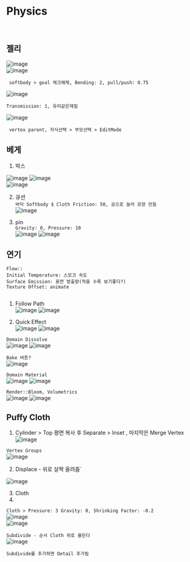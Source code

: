 Physics
=============
<br>

젤리
--------
![image](https://user-images.githubusercontent.com/30430227/126725922-846a202c-c5f0-4154-b6c3-dcc4e6ba610e.png)  
![image](https://user-images.githubusercontent.com/30430227/126725079-8f96a5db-3574-46f6-930b-2c4855fd4c99.png)

` softbody > goal 체크해제, Bending: 2, pull/push: 0.75`

![image](https://user-images.githubusercontent.com/30430227/126725055-a99273ea-eb23-4084-aa3f-4c68eb0e3886.png)

`Transmission: 1, 유리같은재질`

![image](https://user-images.githubusercontent.com/30430227/126725199-3e8cb556-82cb-40bf-8569-2aeb245def9c.png)

` vertex parent, 자식선택 > 부모선택 > EditMode`


베게 
------
1. 박스  

![image](https://user-images.githubusercontent.com/30430227/133077761-3b357d8a-f3c5-4587-90ce-e6e35b5f5d77.png)
![image](https://user-images.githubusercontent.com/30430227/133077721-b658f21c-4751-4226-a979-8ace8bce9646.png)  
![image](https://user-images.githubusercontent.com/30430227/133078239-d4e167e6-1ca4-4f1e-ab71-3914fdcd461f.png)  


2.  큐션  
`바닥 Softbody $ Cloth Friction: 50, 공으로 눌러 모양 만듬`  
![image](https://user-images.githubusercontent.com/30430227/133079189-290fd4a4-abb8-4cbc-b28c-fc512f10cb43.png)  


3. pin  
`Gravity: 0, Pressure: 10`  
![image](https://user-images.githubusercontent.com/30430227/133079496-c2c46db7-4ae0-4b28-bf42-aab2386585d4.png)
![image](https://user-images.githubusercontent.com/30430227/133080230-49eda33e-7f43-439b-a9ed-8bb6d5603dc2.png)  



연기
-----
```
Flow::
Initial Temperature: 스모크 속도
Surface Emission: 표면 방출량(적을 수록 보기좋다?)
Texture Offset: animate 


```

1. Follow Path  
![image](https://user-images.githubusercontent.com/30430227/133711346-c69937a6-e4d7-4ed3-8af3-ff90ddb25fc6.png)
![image](https://user-images.githubusercontent.com/30430227/133711372-332d7ce6-c18e-4b3f-ac15-c92a71778dd2.png)  

2. Quick Effect  
![image](https://user-images.githubusercontent.com/30430227/133711539-e218d9f4-d1f2-4a36-9d05-0781f929b7c7.png)
![image](https://user-images.githubusercontent.com/30430227/133711585-abca29a3-dd90-4290-be2a-d090b341803c.png)  

`Domain Dissolve`  
![image](https://user-images.githubusercontent.com/30430227/133713067-31208996-3eb5-4d0b-ba76-23a0dc5902b9.png)
![image](https://user-images.githubusercontent.com/30430227/133713082-1ea4dc2e-14c7-4a7c-ac1b-5b82015cdda2.png)  

`Bake 버튼?`  
![image](https://user-images.githubusercontent.com/30430227/133725459-cefdd5b2-88ad-4763-9ec6-ca1854090b5c.png)  

`Domain Material`  
![image](https://user-images.githubusercontent.com/30430227/133731538-92ffd8ba-0acb-4f5b-9c74-b5eb8597f278.png)
![image](https://user-images.githubusercontent.com/30430227/133731516-d462c374-3f86-4913-89d6-aa0539d1d5e6.png)  

`Render::Bloom, Volumetrics`  
![image](https://user-images.githubusercontent.com/30430227/133731905-c30e06cd-dc2d-400f-8832-998e2b33ed1f.png)
![image](https://user-images.githubusercontent.com/30430227/133731854-b9c6cdca-f206-4e0a-b70e-dbd2c20505a3.png)


 
 
 Puffy Cloth 
---------------

1. Cylinder > Top 평면 복사 후 Separate > Inset , 마지막은 Merge Vertex  
![image](https://user-images.githubusercontent.com/30430227/137719174-4bd665ff-fca9-4d6d-b060-7422986d63dd.png)  


`Vertex Groups`  
![image](https://user-images.githubusercontent.com/30430227/137719356-190ab987-485c-4eef-b1b7-702c215a6d34.png)


2. Displace - 위로 살짝 올려줌`  

![image](https://user-images.githubusercontent.com/30430227/137719675-2d26b5ad-6398-47a0-ab50-dec760e0505c.png)  


3. Cloth  
4. 
`Cloth > Pressure: 3 Gravity: 0, Shrinking Factor: -0.2`  
![image](https://user-images.githubusercontent.com/30430227/137719759-b031d6a9-fce8-4ee9-969b-dcf144a3349d.png)  
![image](https://user-images.githubusercontent.com/30430227/137720405-c7b44e74-5631-400d-a40a-8b07d224df71.png)  

`Subdivide - 순서 Cloth 위로 올린다`  
![image](https://user-images.githubusercontent.com/30430227/137720620-4799fe05-acc1-46f6-bfd7-d6d12ae6e686.png)  

`Subdivide를 추가하면 Detail 추가됨`  








